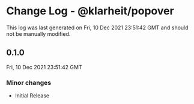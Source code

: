 # Change Log - @klarheit/popover

This log was last generated on Fri, 10 Dec 2021 23:51:42 GMT and should not be manually modified.

## 0.1.0
Fri, 10 Dec 2021 23:51:42 GMT

### Minor changes

- Initial Release

